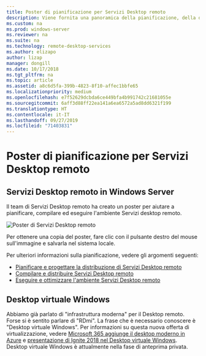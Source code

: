 ```yaml
---
title: Poster di pianificazione per Servizi Desktop remoto
description: Viene fornita una panoramica della pianificazione, della distribuzione e dell'esecuzione di Servizi Desktop remoto
ms.custom: na
ms.prod: windows-server
ms.reviewer: na
ms.suite: na
ms.technology: remote-desktop-services
ms.author: elizapo
author: lizap
manager: dongill
ms.date: 10/17/2018
ms.tgt_pltfrm: na
ms.topic: article
ms.assetid: a8c6d5fa-399b-4823-8f10-affec1bbfe65
ms.localizationpriority: medium
ms.openlocfilehash: e7f52629dcbda6ce449bfa4b991742c21681055e
ms.sourcegitcommit: 6aff3d88ff22ea141a6ea6572a5ad8dd6321f199
ms.translationtype: HT
ms.contentlocale: it-IT
ms.lasthandoff: 09/27/2019
ms.locfileid: "71403831"
---
```

# <a name="remote-desktop-services---planning-poster"></a>Poster di pianificazione per Servizi Desktop remoto

## <a name="remote-desktop-services-in-windows-server"></a>Servizi Desktop remoto in Windows Server

Il team di Servizi Desktop remoto ha creato un poster per aiutare a pianificare, compilare ed eseguire l'ambiente Servizi desktop remoto.

![Poster di Servizi Desktop remoto](./media/rds-poster-download.png)

Per ottenere una copia del poster, fare clic con il pulsante destro del mouse sull'immagine e salvarla nel sistema locale.

Per ulteriori informazioni sulla pianificazione, vedere gli argomenti seguenti:

- [Pianificare e progettare la distribuzione di Servizi Desktop remoto](rds-plan-and-design.md)
- [Compilare e distribuire Servizi Desktop remoto](rds-build-and-deploy.md)
- [Eseguire e ottimizzare l'ambiente Servizi Desktop remoto](rds-run-and-tune.md)

## <a name="windows-virtual-desktop"></a>Desktop virtuale Windows

Abbiamo già parlato di "infrastruttura moderna" per il Desktop remoto. Forse si è sentito parlare di "RDmi". La frase che è necessario conoscere è "Desktop virtuale Windows". Per informazioni su questa nuova offerta di virtualizzazione, vedere [Microsoft 365 aggiunge il desktop moderno in Azure](https://azure.microsoft.com/blog/microsoft-365-adds-modern-desktop-on-azure/) e [presentazione di Ignite 2018 nel Desktop virtuale Windows](https://www.youtube.com/watch?v=_7G37PFYVe4). Desktop virtuale Windows è attualmente nella fase di anteprima privata.